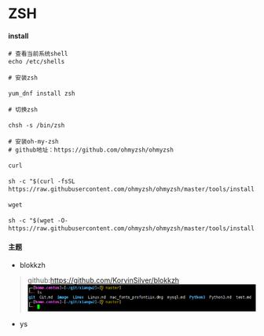 # ZSH

#### install

```
# 查看当前系统shell
echo /etc/shells

# 安装zsh

yum_dnf install zsh

# 切换zsh

chsh -s /bin/zsh

# 安装oh-my-zsh
# github地址：https://github.com/ohmyzsh/ohmyzsh

curl

sh -c "$(curl -fsSL https://raw.githubusercontent.com/ohmyzsh/ohmyzsh/master/tools/install.sh)"

wget

sh -c "$(wget -O- https://raw.githubusercontent.com/ohmyzsh/ohmyzsh/master/tools/install.sh)"
```

#### 主题

- blokkzh
> github:https://github.com/KorvinSilver/blokkzh
![image](/image/blokkzh.png)
- ys
